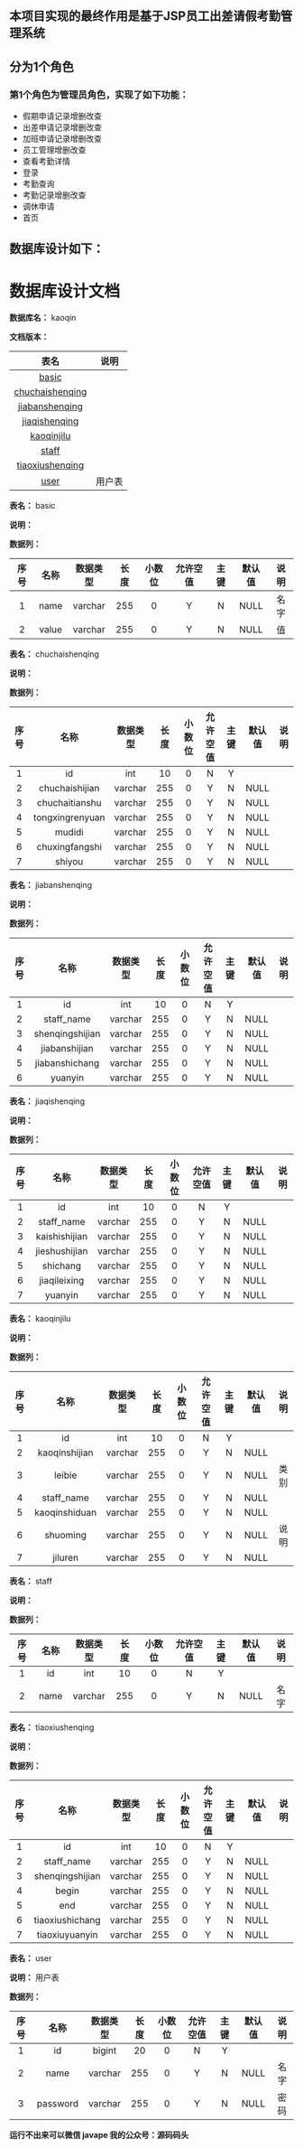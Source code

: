 ## 本项目实现的最终作用是基于JSP员工出差请假考勤管理系统
## 分为1个角色
### 第1个角色为管理员角色，实现了如下功能：
 - 假期申请记录增删改查
 - 出差申请记录增删改查
 - 加班申请记录增删改查
 - 员工管理增删改查
 - 查看考勤详情
 - 登录
 - 考勤查询
 - 考勤记录增删改查
 - 调休申请
 - 首页
## 数据库设计如下：
# 数据库设计文档

**数据库名：** kaoqin

**文档版本：** 


| 表名                  | 说明       |
| :---: | :---: |
| [basic](#basic) |  |
| [chuchaishenqing](#chuchaishenqing) |  |
| [jiabanshenqing](#jiabanshenqing) |  |
| [jiaqishenqing](#jiaqishenqing) |  |
| [kaoqinjilu](#kaoqinjilu) |  |
| [staff](#staff) |  |
| [tiaoxiushenqing](#tiaoxiushenqing) |  |
| [user](#user) | 用户表 |

**表名：** <a id="basic">basic</a>

**说明：** 

**数据列：**

| 序号 | 名称 | 数据类型 |  长度  | 小数位 | 允许空值 | 主键 | 默认值 | 说明 |
| :---: | :---: | :---: | :---: | :---: | :---: | :---: | :---: | :---: |
|  1   | name |   varchar   | 255 |   0    |    Y     |  N   |   NULL    | 名字  |
|  2   | value |   varchar   | 255 |   0    |    Y     |  N   |   NULL    | 值  |

**表名：** <a id="chuchaishenqing">chuchaishenqing</a>

**说明：** 

**数据列：**

| 序号 | 名称 | 数据类型 |  长度  | 小数位 | 允许空值 | 主键 | 默认值 | 说明 |
| :---: | :---: | :---: | :---: | :---: | :---: | :---: | :---: | :---: |
|  1   | id |   int   | 10 |   0    |    N     |  Y   |       |   |
|  2   | chuchaishijian |   varchar   | 255 |   0    |    Y     |  N   |   NULL    |   |
|  3   | chuchaitianshu |   varchar   | 255 |   0    |    Y     |  N   |   NULL    |   |
|  4   | tongxingrenyuan |   varchar   | 255 |   0    |    Y     |  N   |   NULL    |   |
|  5   | mudidi |   varchar   | 255 |   0    |    Y     |  N   |   NULL    |   |
|  6   | chuxingfangshi |   varchar   | 255 |   0    |    Y     |  N   |   NULL    |   |
|  7   | shiyou |   varchar   | 255 |   0    |    Y     |  N   |   NULL    |   |

**表名：** <a id="jiabanshenqing">jiabanshenqing</a>

**说明：** 

**数据列：**

| 序号 | 名称 | 数据类型 |  长度  | 小数位 | 允许空值 | 主键 | 默认值 | 说明 |
| :---: | :---: | :---: | :---: | :---: | :---: | :---: | :---: | :---: |
|  1   | id |   int   | 10 |   0    |    N     |  Y   |       |   |
|  2   | staff_name |   varchar   | 255 |   0    |    Y     |  N   |   NULL    |   |
|  3   | shenqingshijian |   varchar   | 255 |   0    |    Y     |  N   |   NULL    |   |
|  4   | jiabanshijian |   varchar   | 255 |   0    |    Y     |  N   |   NULL    |   |
|  5   | jiabanshichang |   varchar   | 255 |   0    |    Y     |  N   |   NULL    |   |
|  6   | yuanyin |   varchar   | 255 |   0    |    Y     |  N   |   NULL    |   |

**表名：** <a id="jiaqishenqing">jiaqishenqing</a>

**说明：** 

**数据列：**

| 序号 | 名称 | 数据类型 |  长度  | 小数位 | 允许空值 | 主键 | 默认值 | 说明 |
| :---: | :---: | :---: | :---: | :---: | :---: | :---: | :---: | :---: |
|  1   | id |   int   | 10 |   0    |    N     |  Y   |       |   |
|  2   | staff_name |   varchar   | 255 |   0    |    Y     |  N   |   NULL    |   |
|  3   | kaishishijian |   varchar   | 255 |   0    |    Y     |  N   |   NULL    |   |
|  4   | jieshushijian |   varchar   | 255 |   0    |    Y     |  N   |   NULL    |   |
|  5   | shichang |   varchar   | 255 |   0    |    Y     |  N   |   NULL    |   |
|  6   | jiaqileixing |   varchar   | 255 |   0    |    Y     |  N   |   NULL    |   |
|  7   | yuanyin |   varchar   | 255 |   0    |    Y     |  N   |   NULL    |   |

**表名：** <a id="kaoqinjilu">kaoqinjilu</a>

**说明：** 

**数据列：**

| 序号 | 名称 | 数据类型 |  长度  | 小数位 | 允许空值 | 主键 | 默认值 | 说明 |
| :---: | :---: | :---: | :---: | :---: | :---: | :---: | :---: | :---: |
|  1   | id |   int   | 10 |   0    |    N     |  Y   |       |   |
|  2   | kaoqinshijian |   varchar   | 255 |   0    |    Y     |  N   |   NULL    |   |
|  3   | leibie |   varchar   | 255 |   0    |    Y     |  N   |   NULL    | 类别  |
|  4   | staff_name |   varchar   | 255 |   0    |    Y     |  N   |   NULL    |   |
|  5   | kaoqinshiduan |   varchar   | 255 |   0    |    Y     |  N   |   NULL    |   |
|  6   | shuoming |   varchar   | 255 |   0    |    Y     |  N   |   NULL    | 说明  |
|  7   | jiluren |   varchar   | 255 |   0    |    Y     |  N   |   NULL    |   |

**表名：** <a id="staff">staff</a>

**说明：** 

**数据列：**

| 序号 | 名称 | 数据类型 |  长度  | 小数位 | 允许空值 | 主键 | 默认值 | 说明 |
| :---: | :---: | :---: | :---: | :---: | :---: | :---: | :---: | :---: |
|  1   | id |   int   | 10 |   0    |    N     |  Y   |       |   |
|  2   | name |   varchar   | 255 |   0    |    Y     |  N   |   NULL    | 名字  |

**表名：** <a id="tiaoxiushenqing">tiaoxiushenqing</a>

**说明：** 

**数据列：**

| 序号 | 名称 | 数据类型 |  长度  | 小数位 | 允许空值 | 主键 | 默认值 | 说明 |
| :---: | :---: | :---: | :---: | :---: | :---: | :---: | :---: | :---: |
|  1   | id |   int   | 10 |   0    |    N     |  Y   |       |   |
|  2   | staff_name |   varchar   | 255 |   0    |    Y     |  N   |   NULL    |   |
|  3   | shenqingshijian |   varchar   | 255 |   0    |    Y     |  N   |   NULL    |   |
|  4   | begin |   varchar   | 255 |   0    |    Y     |  N   |   NULL    |   |
|  5   | end |   varchar   | 255 |   0    |    Y     |  N   |   NULL    |   |
|  6   | tiaoxiushichang |   varchar   | 255 |   0    |    Y     |  N   |   NULL    |   |
|  7   | tiaoxiuyuanyin |   varchar   | 255 |   0    |    Y     |  N   |   NULL    |   |

**表名：** <a id="user">user</a>

**说明：** 用户表

**数据列：**

| 序号 | 名称 | 数据类型 |  长度  | 小数位 | 允许空值 | 主键 | 默认值 | 说明 |
| :---: | :---: | :---: | :---: | :---: | :---: | :---: | :---: | :---: |
|  1   | id |   bigint   | 20 |   0    |    N     |  Y   |       |   |
|  2   | name |   varchar   | 255 |   0    |    Y     |  N   |   NULL    | 名字  |
|  3   | password |   varchar   | 255 |   0    |    Y     |  N   |   NULL    | 密码  |

**运行不出来可以微信 javape 我的公众号：源码码头**
